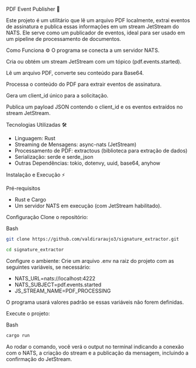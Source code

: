 PDF Event Publisher 🚀

Este projeto é um utilitário que lê um arquivo PDF localmente, extrai eventos de assinatura e publica essas informações em um stream JetStream do NATS. 
Ele serve como um publicador de eventos, ideal para ser usado em um pipeline de processamento de documentos.

Como Funciona ⚙️
O programa se conecta a um servidor NATS.

Cria ou obtém um stream JetStream com um tópico (pdf.events.started).

Lê um arquivo PDF, converte seu conteúdo para Base64.

Processa o conteúdo do PDF para extrair eventos de assinatura.

Gera um client_id único para a solicitação.

Publica um payload JSON contendo o client_id e os eventos extraídos no stream JetStream.

Tecnologias Utilizadas 🛠️
- Linguagem: Rust
- Streaming de Mensagens: async-nats (JetStream)
- Processamento de PDF: extractous (biblioteca para extração de dados)
- Serialização: serde e serde_json
- Outras Dependências: tokio, dotenvy, uuid, base64, anyhow

Instalação e Execução ⚡

Pré-requisitos
- Rust e Cargo
- Um servidor NATS em execução (com JetStream habilitado).

Configuração
Clone o repositório:

Bash
```bash
git clone https://github.com/valdiraraujo3/signature_extractor.git

cd signature_extractor
```
Configure o ambiente:
Crie um arquivo .env na raiz do projeto com as seguintes variáveis, se necessário:

- NATS_URL=nats://localhost:4222
- NATS_SUBJECT=pdf.events.started
- JS_STREAM_NAME=PDF_PROCESSING

O programa usará valores padrão se essas variáveis não forem definidas.

Execute o projeto:

Bash
```bash
cargo run
```
Ao rodar o comando, você verá o output no terminal indicando a conexão com o NATS, a criação do stream e a publicação da mensagem, incluindo a confirmação do JetStream.
